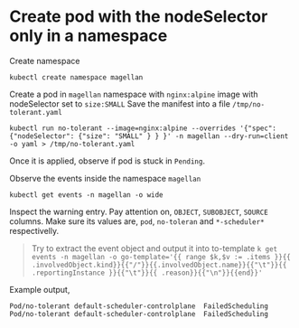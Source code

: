 # Create pod with the nodeSelector only in a namespace

Create namespace

```shell
kubectl create namespace magellan
```

Create a pod in `magellan` namespace with `nginx:alpine` image with nodeSelector set to `size:SMALL`
Save the manifest into a file `/tmp/no-tolerant.yaml`


```shell
kubectl run no-tolerant --image=nginx:alpine --overrides '{"spec": {"nodeSelector": {"size": "SMALL" } } }' -n magellan --dry-run=client -o yaml > /tmp/no-tolerant.yaml

```

Once it is applied, observe if pod is stuck in `Pending`.

Observe the events inside the namespace `magellan`

```shell
kubectl get events -n magellan -o wide
```

Inspect the warning entry. Pay attention on, `OBJECT`, `SUBOBJECT`, `SOURCE` columns.
Make sure its values are, `pod`, `no-toleran` and `*-scheduler*` respectivelly.

>Try to extract the event object and output it into to-template
`k get events -n magellan -o go-template='{{ range $k,$v := .items }}{{ .involvedObject.kind}}{{"/"}}{{.involvedObject.name}}{{"\t"}}{{ .reportingInstance }}{{"\t"}}{{ .reason}}{{"\n"}}{{end}}'`


Example output,

```text
Pod/no-tolerant default-scheduler-controlplane  FailedScheduling
Pod/no-tolerant default-scheduler-controlplane  FailedScheduling
```
